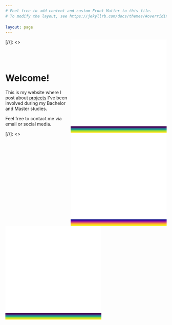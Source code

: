 ```yaml
---
# Feel free to add content and custom Front Matter to this file.
# To modify the layout, see https://jekyllrb.com/docs/themes/#overriding-theme-defaults

layout: page
---
```


[//]: <> <img src="/assets/conv_23.gif" width="300" style="float: right;"/>
<img src="/assets/a1.gif" width="300" align="right"/>

<br />
<br />

# Welcome!


This is my website where I post about [projects](/projects/) I've been involved during my Bachelor and Master studies.

Feel free to contact me via email or social media.

[//]: <> <img src="/assets/conv_23.gif" width="300"/>
